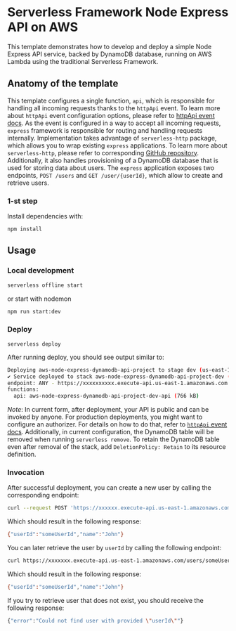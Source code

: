 <!--
title: 'Serverless Framework Node Express API service backed by DynamoDB on AWS'
description: 'This template demonstrates how to develop and deploy a simple Node Express API service backed by DynamoDB running on AWS Lambda using the traditional Serverless Framework.'
layout: Doc
framework: v3
platform: AWS
language: nodeJS
priority: 1
authorLink: 'https://github.com/serverless'
authorName: 'Serverless, inc.'
authorAvatar: 'https://avatars1.githubusercontent.com/u/13742415?s=200&v=4'
-->

# Serverless Framework Node Express API on AWS

This template demonstrates how to develop and deploy a simple Node Express API service, backed by DynamoDB database,
running on AWS Lambda using the traditional Serverless Framework.

## Anatomy of the template

This template configures a single function, `api`, which is responsible for handling all incoming requests thanks to
the `httpApi` event. To learn more about `httpApi` event configuration options, please refer
to [httpApi event docs](https://www.serverless.com/framework/docs/providers/aws/events/http-api/). As the event is
configured in a way to accept all incoming requests, `express` framework is responsible for routing and handling
requests internally. Implementation takes advantage of `serverless-http` package, which allows you to wrap
existing `express` applications. To learn more about `serverless-http`, please refer to
corresponding [GitHub repository](https://github.com/dougmoscrop/serverless-http). Additionally, it also handles
provisioning of a DynamoDB database that is used for storing data about users. The `express` application exposes two
endpoints, `POST /users` and `GET /user/{userId}`, which allow to create and retrieve users.

### 1-st step

Install dependencies with:

```
npm install
```

## Usage

### Local development

```bash
serverless offline start
```
or start with nodemon
```bash
npm run start:dev
```

### Deploy

```
serverless deploy
```

After running deploy, you should see output similar to:

```bash
Deploying aws-node-express-dynamodb-api-project to stage dev (us-east-1)
✔ Service deployed to stack aws-node-express-dynamodb-api-project-dev (196s)
endpoint: ANY - https://xxxxxxxxxx.execute-api.us-east-1.amazonaws.com
functions:
  api: aws-node-express-dynamodb-api-project-dev-api (766 kB)
```

_Note_: In current form, after deployment, your API is public and can be invoked by anyone. For production deployments,
you might want to configure an authorizer. For details on how to do that, refer
to [`httpApi` event docs](https://www.serverless.com/framework/docs/providers/aws/events/http-api/). Additionally, in
current configuration, the DynamoDB table will be removed when running `serverless remove`. To retain the DynamoDB table
even after removal of the stack, add `DeletionPolicy: Retain` to its resource definition.

### Invocation

After successful deployment, you can create a new user by calling the corresponding endpoint:

```bash
curl --request POST 'https://xxxxxx.execute-api.us-east-1.amazonaws.com/users' --header 'Content-Type: application/json' --data-raw '{"name": "John", "userId": "someUserId"}'
```

Which should result in the following response:

```bash
{"userId":"someUserId","name":"John"}
```

You can later retrieve the user by `userId` by calling the following endpoint:

```bash
curl https://xxxxxxx.execute-api.us-east-1.amazonaws.com/users/someUserId
```

Which should result in the following response:

```bash
{"userId":"someUserId","name":"John"}
```

If you try to retrieve user that does not exist, you should receive the following response:

```bash
{"error":"Could not find user with provided \"userId\""}
```
